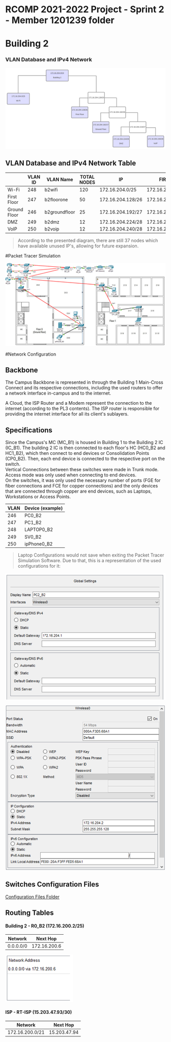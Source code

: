 RCOMP 2021-2022 Project - Sprint 2 - Member 1201239 folder
===========================================

# Building 2

### VLAN Database and IPv4 Network

![network_diagram](resources/network_diagram.svg)

## VLAN Database and IPv4 Network Table ##

|                | VLAN ID | VLAN Name     | TOTAL NODES | IP                 | FIRST IP          | LAST IP           | BROADCAST         |
|----------------|---------|---------------|-------------|--------------------|-------------------|-------------------|-------------------|
|Wi-Fi           | 248     | b2wifi        | 120         | 172.16.204.0/25    | 172.16.204.1/25   | 172.16.204.126/25 | 172.16.204.127/25 |
|First Floor     | 247     | b2floorone    | 50          | 172.16.204.128/26  | 172.16.204.129/26 | 172.16.204.190/26 | 172.16.204.191/26 |
|Ground Floor    | 246     | b2groundfloor | 25          | 172.16.204.192/27  | 172.16.204.193/27 | 172.16.204.222/27 | 172.16.204.223/27 |
|DMZ             | 249     | b2dmz         | 12          | 172.16.204.224/28  | 172.16.204.225/28 | 172.16.204.238/28 | 172.16.204.239/28 |
|VoIP            | 250     | b2voip        | 12          | 172.16.204.240/28  | 172.16.204.241/28 | 172.16.204.254/28 | 172.16.204.255/28 |

> According to the presented diagram, there are still 37 nodes which have available unused IP's, allowing for future expansion.

#Packet Tracer Simulation

![packetTracerSimulation](resources/packetTracer.png)

#Network Configuration

## Backbone

The Campus Backbone is represented in through the Building 1 Main-Cross Connect and its respective connections, including the used routers to offer a network interface in-campus and to the internet.

A Cloud, the ISP Router and a Modem represent the connection to the internet (according to the PL3 contents). The ISP router is responsible for providing the internet interface for all its client's sublayers.

## Specifications

Since the Campus's MC (MC_B1) is housed in Building 1 to the Building 2 IC (IC_B1). 
The building 2 IC is then connected to each floor's HC (HC0_B2 and HC1_B2), which then connect to end devices or Consolidation Points (CP0_B2).
Then, each end device is connected to the respective port on the switch.\
Vertical Connections between these switches were made in Trunk mode. Access mode was only used when connecting to end devices.\
On the switches, it was only used the necessary number of ports (FGE for fiber connections and FCE for copper connections) and the only devices
that are connected through copper are end devices, such as Laptops, Workstations or Access Points.

| VLAN | Device (example) |
|------|------------------|
| 246  | PC0_B2           |
| 247  | PC1_B2           |
| 248  | LAPTOP0_B2       |
| 249  | SV0_B2           |
| 250  | ipPhone0_B2      |

> Laptop Configurations would not save when exiting the Packet Tracer Simulation Software. Due to that, this is a representation of the used configurations for it:

![gateway](resources/laptop0.png)

![ipv4](resources/laptop1.png)

## Switches Configuration Files ##

[Configuration Files Folder](configFiles)

## Routing Tables ##

#### Building 2 - R0_B2 (172.16.200.2/25) ###

| Network   | Next Hop     |
|-----------|--------------|
| 0.0.0.0/0 | 172.16.200.6 |

![routingTable](resources/routingTable.png)

#### ISP - RT-ISP (15.203.47.93/30) ###

| Network         | Next Hop     |
|-----------------|--------------|
| 172.16.200.0/21 | 15.203.47.94 |


